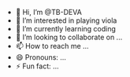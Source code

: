 - 👋 Hi, I’m @TB-DEVA
- 👀 I’m interested in playing viola
- 🌱 I’m currently learning coding
- 💞️ I’m looking to collaborate on ...
- 📫 How to reach me ...
- 😄 Pronouns: ...
- ⚡ Fun fact: ...

<!---
TB-DEVA/TB-DEVA is a ✨ special ✨ repository because its `README.md` (this file) appears on your GitHub profile.
You can click the Preview link to take a look at your changes.
--->
